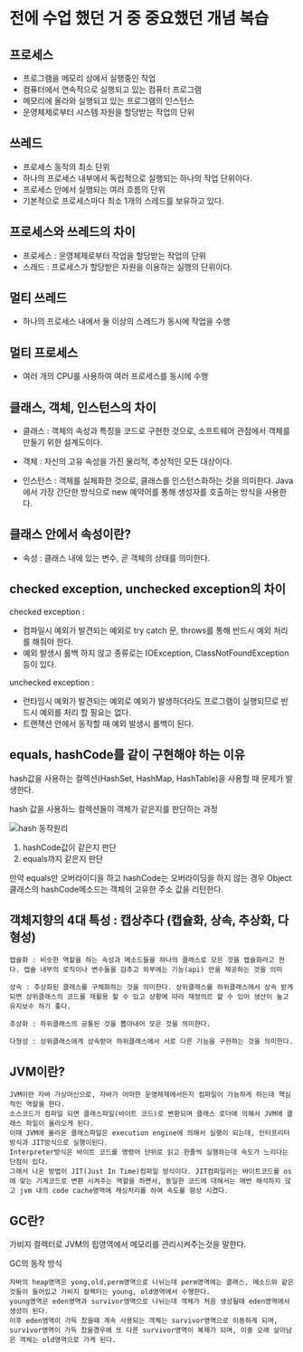 # 전에 수업 했던 거 중 중요했던 개념 복습

## 프로세스

- 프로그램을 메모리 상에서 실행중인 작업
- 컴퓨터에서 연속적으로 실행되고 있는 컴퓨터 프로그램
- 메모리에 올라와 실행되고 있는 프로그램의 인스턴스
- 운영체제로부터 시스템 자원을 할당받는 작업의 단위

## 쓰레드

- 프로세스 동작의 최소 단위
- 하나의 프로세스 내부에서 독립적으로 실행되는 하나의 작업 단위이다.
- 프로세스 안에서 실행되는 여러 흐름의 단위
- 기본적으로 프로세스마다 최소 1개의 스레드를 보유하고 있다.

## 프로세스와 쓰레드의 차이

- 프로세스 : 운영체제로부터 작업을 할당받는 작업의 단위
- 스레드 : 프로세스가 할당받은 자원을 이용하는 실행의 단위이다.


## 멀티 쓰레드

- 하나의 프로세스 내에서 둘 이상의 스레드가 동시에 작업을 수행

## 멀티 프로세스

- 여러 개의 CPU를 사용하여 여러 프로세스를 동시에 수행


## 클래스, 객체, 인스턴스의 차이

- 클래스 : 객체의 속성과 특징을 코드로 구현한 것으로, 소프트웨어 관점에서 객체를 만들기 위한 설계도이다.

- 객체 : 자신의 고유 속성을 가진 물리적, 추상적인 모든 대상이다.

- 인스턴스 : 객체를 실체화한 것으로, 클래스를 인스턴스화하는 것을 의미한다. Java에서 가장 간단한 방식으로 new 예약어를 통해 생성자를 호출하는 방식을 사용한다. 

## 클래스 안에서 속성이란?

- 속성 : 클래스 내에 있는 변수, 곧 객체의 상태를 의미한다.


## checked exception, unchecked exception의 차이

checked exception :
- 컴파일시 예외가 발견되는 예외로 try catch 문, throws를 통해 반드시 예외 처리를 해줘야 한다.
- 예외 발생시 롤백 하지 않고 종류로는 IOException, ClassNotFoundException 등이 있다.

unchecked exception :
- 런타임시 예외가 발견되는 예외로 예외가 발생하더라도 프로그램이 실행되므로 반드시 예외를 처리 할 필요는 없다.
-  트랜잭션 안에서 동작할 때 예외 발생시 롤백이 된다.


## equals, hashCode를 같이 구현해야 하는 이유
hash값을 사용하는 컬렉션(HashSet, HashMap, HashTable)을 사용할 때 문제가 발생한다.

hash 값을 사용하느 컬렉션들이 객체가 같은지를 판단하는 과정

![hash 동작원리](https://user-images.githubusercontent.com/83864280/186359501-5ca1f8bc-3a0d-4e91-8d32-bb49bec9237c.png)

1. hashCode값이 같은지 판단
2. equals까지 같은지 판단

만약 equals만 오버라이디을 하고 hashCode는 오버라이딩을 하지 않는 경우 Object 클래스의 hashCode메소드는 객체의 고유한 주소 값을 리턴한다.

## 객체지향의 4대 특성 : 캡상추다 (캡슐화, 상속, 추상화, 다형성)

```
캡슐화 : 비슷한 역할을 하는 속성과 메소드들을 하나의 클래스로 모은 것을 캡슐화라고 한다. 캡슐 내부의 로직이나 변수들을 감추고 외부에는 기능(api) 만을 제공하는 것을 의미

상속 : 추상화된 클래스를 구체화하는 것을 의미한다. 상위클래스를 하위클래스에서 상속 받게 되면 상위클래스의 코드를 재활용 할 수 있고 상황에 따라 재정의르 할 수 있어 생산이 높고 유지보수 하기 좋다.

추상화 : 하위클래스의 공통된 것을 뽑아내어 모은 것을 의미한다.

다형성 : 상위클래스에게 상속받아 하위클래스에서 서로 다른 기능을 구현하는 것을 의미한다.

```

## JVM이란?

```
JVM이란 자바 가상머신으로, 자바가 어떠한 운영체제에서든지 컴파일이 가능하게 하는데 핵심적인 역할을 한다. 
소스코드가 컴파일 되면 클래스파일(바이트 코드)로 변환되며 클래스 로더에 의해서 JVM에 클래스 파일이 올라오게 된다. 
이때 JVM에 올라온 클래스파일은 execution engine에 의해서 실행이 되는데, 인터프리터 방식과 JIT방식으로 실행이된다. 
Interpreter방식은 바이트 코드를 명령어 단위로 읽고 한줄씩 실행하는데 속도가 느리다는 단점이 있다. 
그래서 나온 방법이 JIT(Just In Time)컴파일 방식이다. JIT컴파일러는 바이트코드를 os에 맞는 기계코드로 변환 시켜주는 역할을 하면서, 동일한 코드에 대해서는 매번 해석하지 않고 jvm 내의 code cache영역에 캐싱처리를 하여 속도를 향상 시켰다.

```

## GC란?

가비지 컬렉터로 JVM의 힙영역에서 메모리를 관리시켜주는것을 말한다.

GC의 동작 방식

```
자바의 heap영역은 yong,old,perm영역으로 나뉘는데 perm영역에는 클래스, 메소드와 같은것들이 들어있고 가비지 컬렉터는 young, old영역에서 수행한다. 
young영역은 eden영역과 survivor영역으로 나뉘는데 객체가 처음 생성될때 eden영역에서 생성이 된다. 
이후 eden영역이 가득 찼을때 계속 사용되는 객체는 survivor영역으로 이동하게 되며, survivor영역이 가득 찼을경우에 또 다른 survivor영역이 복제가 되며, 이중 오래 살아남은 객체는 old영역으로 가게 된다.
```


